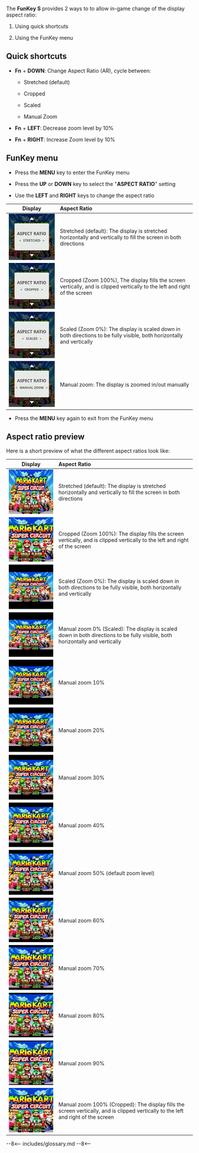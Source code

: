 The **FunKey S** provides 2 ways to to allow in-game change of the
display aspect ratio:

 1. Using quick shortcuts

 2. Using the FunKey menu

## Quick shortcuts

 - **Fn** + **DOWN**: Change Aspect Ratio (AR), cycle between:

    - Stretched (default)

    - Cropped

    - Scaled

    - Manual Zoom

 - **Fn** + **LEFT**: Decrease zoom level by 10%

 - **Fn** + **RIGHT**: Increase Zoom level by 10%

## FunKey menu

 - Press the **MENU** key to enter the FunKey menu

 - Press the **UP** or **DOWN** key to select the "**ASPECT RATIO**" setting

 - Use the **LEFT** and **RIGHT** keys to change the aspect ratio

| **Display**                                              | **Aspect Ratio**                                                                                                             |
|:--------------------------------------------------------:|:-----------------------------------------------------------------------------------------------------------------------------|
| ![Menu Stretched](/assets/images/Menu_Stretched.png)     | Stretched (default): The display is stretched horizontally and vertically to fill the screen in both directions              |
| ![Menu Cropped](/assets/images/Menu_Cropped.png)         | Cropped (Zoom 100%), The display fills the screen vertically, and is clipped vertically to the left and right of the screen  |
| ![Menu Scaled](/assets/images/Menu_Scaled.png)           | Scaled (Zoom 0%): The display is scaled down in both directions to be fully visible, both horizontally and vertically        |
| ![Menu Manual Zoom](/assets/images/Menu_Manual_Zoom.png) | Manual zoom: The display is zoomed in/out manually                                                                           |

 - Press the **MENU** key again to exit from the FunKey menu

## Aspect ratio preview

Here is a short preview of what the different aspect ratios look like:

| **Display**                                | **Aspect Ratio**                                                                                                                   |
|:------------------------------------------:|:-----------------------------------------------------------------------------------------------------------------------------------|
| ![Stretched](/assets/images/Stretched.png) | Stretched (default): The display is stretched horizontally and vertically to fill the screen in both directions                    |
| ![Cropped](/assets/images/Cropped.png)     | Cropped (Zoom 100%): The display fills the screen vertically, and is clipped vertically to the left and right of the screen        |
| ![Scaled](/assets/images/Scaled.png)       | Scaled (Zoom 0%): The display is scaled down in both directions to be fully visible, both horizontally and vertically              |
| ![Scaled](/assets/images/Scaled.png)       | Manual zoom 0% (Scaled): The display is scaled down in both directions to be fully visible, both horizontally and vertically       |
| ![Zoom 10%](/assets/images/Zoom10.png)     | Manual zoom 10%                                                                                                                    |
| ![Zoom 20%](/assets/images/Zoom20.png)     | Manual zoom 20%                                                                                                                    |
| ![Zoom 30%](/assets/images/Zoom30.png)     | Manual zoom 30%                                                                                                                    |
| ![Zoom 40%](/assets/images/Zoom40.png)     | Manual zoom 40%                                                                                                                    |
| ![Zoom 50%](/assets/images/Zoom50.png)     | Manual zoom 50% (default zoom level)                                                                                               |
| ![Zoom 60%](/assets/images/Zoom60.png)     | Manual zoom 60%                                                                                                                    |
| ![Zoom 70%](/assets/images/Zoom70.png)     | Manual zoom 70%                                                                                                                    |
| ![Zoom 80%](/assets/images/Zoom80.png)     | Manual zoom 80%                                                                                                                    |
| ![Zoom 90%](/assets/images/Zoom90.png)     | Manual zoom 90%                                                                                                                    |
| ![Cropped](/assets/images/Cropped.png)     | Manual zoom 100% (Cropped): The display fills the screen vertically, and is clipped vertically to the left and right of the screen |

--8<--
includes/glossary.md
--8<--
